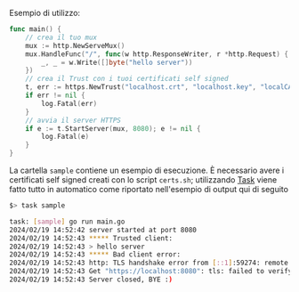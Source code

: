 Esempio di utilizzo:

```go
func main() {
	// crea il tuo mux
	mux := http.NewServeMux()
	mux.HandleFunc("/", func(w http.ResponseWriter, r *http.Request) {
		_, _ = w.Write([]byte("hello server"))
	})
	// crea il Trust con i tuoi certificati self signed
	t, err := https.NewTrust("localhost.crt", "localhost.key", "localCA.crt", tls.RequireAndVerifyClientCert)
	if err != nil {
		log.Fatal(err)
	}
	// avvia il server HTTPS
	if e := t.StartServer(mux, 8080); e != nil {
		log.Fatal(e)
	}
}
```

La cartella `sample` contiene un esempio di esecuzione. È necessario avere i certificati self signed creati
con lo script `certs.sh`; utilizzando [Task](https://taskfile.dev/) viene fatto tutto in automatico come riportato
nell'esempio di output qui di seguito

```bash
$> task sample

task: [sample] go run main.go
2024/02/19 14:52:42 server started at port 8080
2024/02/19 14:52:43 ***** Trusted client:
2024/02/19 14:52:43 > hello server
2024/02/19 14:52:43 ***** Bad client error:
2024/02/19 14:52:43 http: TLS handshake error from [::1]:59274: remote error: tls: bad certificate
2024/02/19 14:52:43 Get "https://localhost:8080": tls: failed to verify certificate: x509: certificate signed by unknown authority
2024/02/19 14:52:43 Server closed, BYE :)
```